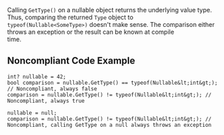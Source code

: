 
Calling `GetType()` on a nullable object returns the underlying value type. Thus, comparing the returned `Type` object to<br>`typeof(Nullable<SomeType>)` doesn't make sense. The comparison either throws an exception or the result can be known at compile<br>time.

## Noncompliant Code Example


    int? nullable = 42;
    bool comparison = nullable.GetType() == typeof(Nullable&lt;int&gt;); // Noncompliant, always false
    comparison = nullable.GetType() != typeof(Nullable&lt;int&gt;); // Noncompliant, always true
    
    nullable = null;
    comparison = nullable.GetType() != typeof(Nullable&lt;int&gt;); // Noncompliant, calling GetType on a null always throws an exception

